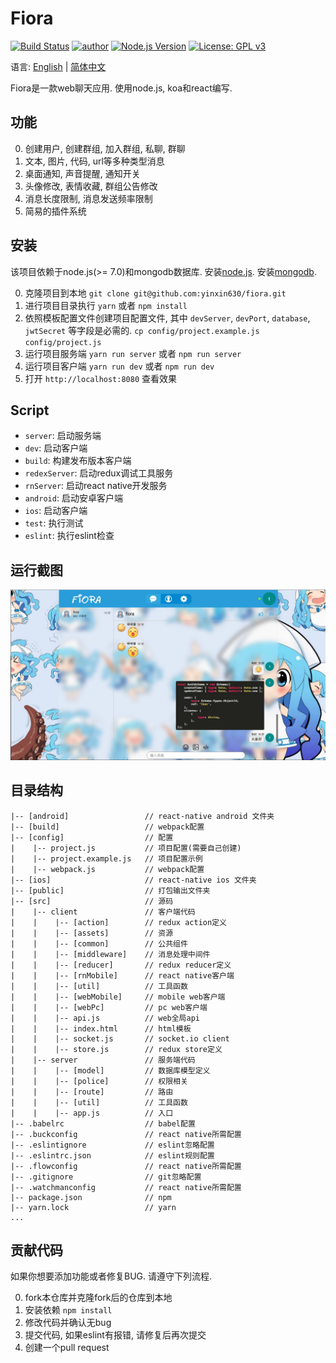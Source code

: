 # Fiora

[![Build Status](https://travis-ci.org/yinxin630/fiora.svg?branch=master)](https://travis-ci.org/yinxin630/fiora)
[![author](https://img.shields.io/badge/author-%E7%A2%8E%E7%A2%8E%E9%85%B1-blue.svg)](http://suisuijiang.com)
[![Node.js Version](https://img.shields.io/badge/node.js-7.0.0-blue.svg)](http://nodejs.org/download)
[![License: GPL v3](https://img.shields.io/badge/License-GPL%20v3-blue.svg)](http://www.gnu.org/licenses/gpl-3.0)

语言: [English](readme.md) | [简体中文](readme-zh.md)

Fiora是一款web聊天应用. 使用node.js, koa和react编写.

## 功能

0. 创建用户, 创建群组, 加入群组, 私聊, 群聊
0. 文本, 图片, 代码, url等多种类型消息
0. 桌面通知, 声音提醒, 通知开关
0. 头像修改, 表情收藏, 群组公告修改
0. 消息长度限制, 消息发送频率限制
0. 简易的插件系统

## 安装

该项目依赖于node.js(>= 7.0)和mongodb数据库. 安装[node.js](https://npm.taobao.org/mirrors/node). 安装[mongodb](https://docs.mongodb.com/manual/installation/).

0. 克隆项目到本地
`git clone git@github.com:yinxin630/fiora.git`
0. 进行项目目录执行
`yarn` 或者 `npm install`
0. 依照模板配置文件创建项目配置文件, 其中 `devServer`, `devPort`, `database`, `jwtSecret` 等字段是必需的.
`cp config/project.example.js config/project.js`
0. 运行项目服务端
`yarn run server` 或者 `npm run server`
0. 运行项目客户端
`yarn run dev` 或者 `npm run dev`
0. 打开 `http://localhost:8080` 查看效果

## Script

* `server`: 启动服务端
* `dev`: 启动客户端
* `build`: 构建发布版本客户端
* `redexServer`: 启动redux调试工具服务
* `rnServer`: 启动react native开发服务
* `android`: 启动安卓客户端
* `ios`: 启动客户端
* `test`: 执行测试
* `eslint`: 执行eslint检查

## 运行截图

![](screenshot_01.png)

## 目录结构

    |-- [android]                 // react-native android 文件夹
    |-- [build]                   // webpack配置
    |-- [config]                  // 配置
    |    |-- project.js           // 项目配置(需要自己创建)
    |    |-- project.example.js   // 项目配置示例
    |    |-- webpack.js           // webpack配置
    |-- [ios]                     // react-native ios 文件夹
    |-- [public]                  // 打包输出文件夹
    |-- [src]                     // 源码
    |    |-- client               // 客户端代码
    |    |    |-- [action]        // redux action定义
    |    |    |-- [assets]        // 资源
    |    |    |-- [common]        // 公共组件
    |    |    |-- [middleware]    // 消息处理中间件
    |    |    |-- [reducer]       // redux reducer定义
    |    |    |-- [rnMobile]      // react native客户端
    |    |    |-- [util]          // 工具函数
    |    |    |-- [webMobile]     // mobile web客户端
    |    |    |-- [webPc]         // pc web客户端
    |    |    |-- api.js          // web全局api
    |    |    |-- index.html      // html模板
    |    |    |-- socket.js       // socket.io client
    |    |    |-- store.js        // redux store定义
    |    |-- server               // 服务端代码
    |    |    |-- [model]         // 数据库模型定义
    |    |    |-- [police]        // 权限相关
    |    |    |-- [route]         // 路由
    |    |    |-- [util]          // 工具函数
    |    |    |-- app.js          // 入口
    |-- .babelrc                  // babel配置
    |-- .buckconfig               // react native所需配置
    |-- .eslintignore             // eslint忽略配置
    |-- .eslintrc.json            // eslint规则配置
    |-- .flowconfig               // react native所需配置
    |-- .gitignore                // git忽略配置
    |-- .watchmanconfig           // react native所需配置
    |-- package.json              // npm
    |-- yarn.lock                 // yarn
    ...

## 贡献代码

如果你想要添加功能或者修复BUG. 请遵守下列流程.

0. fork本仓库并克隆fork后的仓库到本地
0. 安装依赖 `npm install`
0. 修改代码并确认无bug
0. 提交代码, 如果eslint有报错, 请修复后再次提交
0. 创建一个pull request
